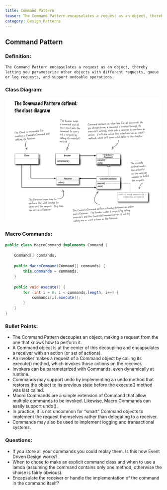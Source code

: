 ```yaml
---
title: Command Pattern
teaser: The Command Pattern encapsulates a request as an object, thereby letting you parameterize other objects with different requests, queue or log requests, and support undoable operations.
category: Design Patterns
---
```


## Command Pattern

### Definition:

```
The Command Pattern encapsulates a request as an object, thereby letting you parameterize other objects with different requests, queue or log requests, and support undoable operations.
```

### Class Diagram:

![alt text](./CommandPatternClassDiagram.jpeg "Class Diagram")

### Macro Commands:

```java
public class MacroCommand implements Command {

	Command[] commands;

	public MacroCommand(Command[] commands) {
		this.commands = commands;
	}

	public void execute() {
		for (int i = 0; i < commands.length; i++) {
			commands[i].execute();
		}
	}
}
```

### Bullet Points:

- The Command Pattern decouples an object, making a request from the one that knows how to perform it.
- A Command object is at the center of this decoupling and encapsulates a receiver with an action (or set of actions).
- An invoker makes a request of a Command object by calling its execute() method, which
  invokes those actions on the receiver.
- Invokers can be parameterized with Commands, even dynamically at runtime.
- Commands may support undo by implementing an undo method that restores the object
  to its previous state before the execute() method was last called.
- Macro Commands are a simple extension of Command that allow multiple commands to
  be invoked. Likewise, Macro Commands can easily support undo().
- In practice, it is not uncommon for “smart” Command objects to implement the request themselves rather than delegating to a receiver.
- Commands may also be used to implement logging and transactional systems.

### Questions:

- If you store all your commands you could replay them. Is this how Event Driven Design works?
- When to chose to make an explicit command class and when to use a lamda (assuming the command contains only one method, otherwise the choise is fairly obvious).
- Encapsulate the receiver or handle the implementation of the command in the command itself?
